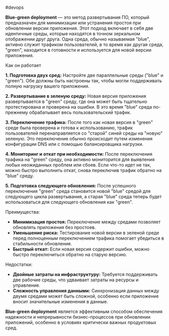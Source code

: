 #devops 

**Blue-green deployment** — это метод развертывания ПО, который предназначен для минимизации или устранения простоя при обновлении версии приложения. Этот подход включает в себя две идентичные среды, которые находятся в точном зеркальном отображении друг друга. Одна среда, обычно называемая "blue", активно служит трафиком пользователей, в то время как другая среда, "green", находится в готовности и используется для новой версии приложения.

Как он работает

**1. Подготовка двух сред:** Настройте две параллельные среды ("blue" и "green"). Обе должны быть настроены так, чтобы могли поддерживать полную нагрузку вашего приложения.

**2. Развертывание в зеленую среду:** Новая версия приложения развертывается в "green" среду, где она может быть тщательно протестирована и проверена на ошибки. В это время "blue" среда по-прежнему обрабатывает весь пользовательский трафик.

**3. Переключение трафика:** После того как новая версия в "green" среде была проверена и готова к использованию, трафик пользователей перенаправляется со "старой" синей среды на "новую" зеленую. Это переключение обычно происходит путем изменения конфигурации DNS или с помощью балансировщика нагрузки.

**4. Мониторинг и откат при необходимости:** После переключения трафика на "green" среду, она активно мониторится для выявления любых неожиданных проблем или сбоев. Если что-то идет не так, можно быстро выполнить откат, снова переключив трафик обратно на "blue" среду.

**5. Подготовка следующего обновления:** После успешного переключения "green" среда становится новой "blue" средой для следующего цикла развертывания, а старая "blue" среда теперь будет использоваться для следующего обновления как "green".

Преимущества:

- **Минимизация простоя:** Переключение между средами позволяет обновлять приложения без простоев.
- **Уменьшение риска:** Тестирование новой версии в зеленой среде перед полноценным переключением трафика помогает убедиться в стабильности обновления.
- **Быстрый откат:** Если новая версия содержит ошибки, можно быстро переключиться обратно на старую версию.

Недостатки:

- **Двойные затраты на инфраструктуру:** Требуется поддерживать две рабочие среды, что удваивает затраты на ресурсы и управление.
- **Сложность управления данными:** Синхронизация данных между двумя средами может быть сложной, особенно если приложение вносит значительные изменения в данные.

**Blue-green deployment** является эффективным способом обеспечения надежности и непрерывности бизнес-процессов при обновлении приложений, особенно в условиях критически важных продуктовых сред.